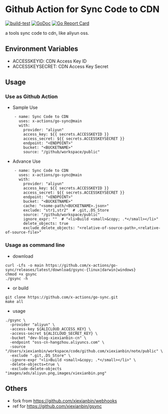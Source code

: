 # Github Action for Sync Code to CDN

[![build-test](https://github.com/x-actions/go-sync/actions/workflows/workflow.yaml/badge.svg)](https://github.com/x-actions/go-sync/actions/workflows/workflow.yaml)
[![GoDoc](https://godoc.org/github.com/x-actions/go-sync?status.svg)](https://pkg.go.dev/github.com/x-actions/go-sync)
[![Go Report Card](https://goreportcard.com/badge/github.com/x-actions/go-sync)](https://goreportcard.com/report/github.com/x-actions/go-sync)

a tools sync code to cdn, like aliyun oss.

## Environment Variables

- ACCESSKEYID: CDN Access Key ID
- ACCESSKEYSECRET: CDN Access Key Secret

## Usage

### Use as Github Action

- Sample Use

```
    - name: Sync Code to CDN
      uses: x-actions/go-sync@main
      with:
        provider: "aliyun"
        access_key: ${{ secrets.ACCESSKEYID }}
        access_secret: ${{ secrets.ACCESSKEYSECRET }}
        endpoint: "<ENDPOINT>"
        bucket: "<BUCKETNAME>"
        source: "/github/workspace/public"
```

- Advance Use

```
    - name: Sync Code to CDN
      uses: x-actions/go-sync@main
      with:
        provider: "aliyun"
        access_key: ${{ secrets.ACCESSKEYID }}
        access_secret: ${{ secrets.ACCESSKEYSECRET }}
        endpoint: "<ENDPOINT>"
        bucket: "<BUCKETNAME>"
        cache: "<some-path/<BUCKETNAME>.json>"
        exclude: "str1,str2"  # .git,.DS_Store
        source: "/github/workspace/public"
        ignore_expr: ""  # "<li>Build <small>&copy; .*</small></li>"
        delete_objects: true
        exclude_delete_objects: "<relative-of-source-path>,<relative-of-source-file>"
```

### Usage as command line

- download

```
curl -Lfs -o main https://github.com/x-actions/go-sync/releases/latest/download/gsync-{linux|darwin|windows}
chmod +x gsync
./gsync -h
```

- or build

```
git clone https://github.com/x-actions/go-sync.git
make all
```

- usage

```
./gsync \
  -provider "aliyun" \
  -access-key ${ALICLOUD_ACCESS_KEY} \
  -access-secret ${ALICLOUD_SECRET_KEY} \
  -bucket "dev-blog-xiexianbin-cn" \
  -endpoint "oss-cn-hangzhou.aliyuncs.com" \
  -source "/Users/xiexianbin/workspace/code/github.com/xiexianbin/note/public" \
  -exclude ".git,.DS_Store" \
  -ignore-expr "<li>Build <small>&copy; .*</small></li>" \
  -delete-objects=true \
  -exclude-delete-objects "images/ads/aliyun.png,images/xiexianbin.png"
```

## Others

- fork from https://github.com/xiexianbin/webhooks
- ref for https://github.com/xiexianbin/gsync
